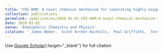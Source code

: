 ```yaml
---
title: "CRI-HOM: A novel chemical mechanism for simulating highly oxygenated organic molecules (HOMs) in global chemistry--aerosol--climate models"
collection: publications
permalink: /publication/2020-01-01-CRI-HOM-A-novel-chemical-mechanism-for-simulating-highly-oxygenated-organic-molecules-HOMs-in-global-chemistry-aerosol-climate-models
date: 2020-01-01
venue: 'Atmospheric Chemistry and Physics'
citation: ' James Weber,  Scott Archer-Nicholls,  Paul Griffiths,  Torsten Berndt,  Michael Jenkin,  Hamish Gordon,  Christoph Knote,  Alexander Archibald, &quot;CRI-HOM: A novel chemical mechanism for simulating highly oxygenated organic molecules (HOMs) in global chemistry--aerosol--climate models.&quot; Atmospheric Chemistry and Physics, 2020.'
---
```

Use [Google Scholar](https://scholar.google.com/scholar?q=CRI+HOM:+A+novel+chemical+mechanism+for+simulating+highly+oxygenated+organic+molecules+(HOMs)+in+global+chemistry++aerosol++climate+models){:target="_blank"} for full citation